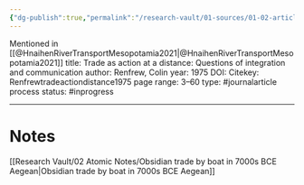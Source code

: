 ```yaml
---
{"dg-publish":true,"permalink":"/research-vault/01-sources/01-02-articles/renfrewtradeactiondistance1975/"}
---
```


Mentioned in [[@HnaihenRiverTransportMesopotamia2021\|@HnaihenRiverTransportMesopotamia2021]]
title: Trade as action at a distance: Questions of integration and communication
author: Renfrew, Colin
year: 1975
DOI: 
Citekey: Renfrewtradeactiondistance1975
page range: 3–60
type: #journalarticle 
process status: #inprogress 
_ _ _
# Notes

[[Research Vault/02 Atomic Notes/Obsidian trade by boat in 7000s BCE Aegean\|Obsidian trade by boat in 7000s BCE Aegean]]